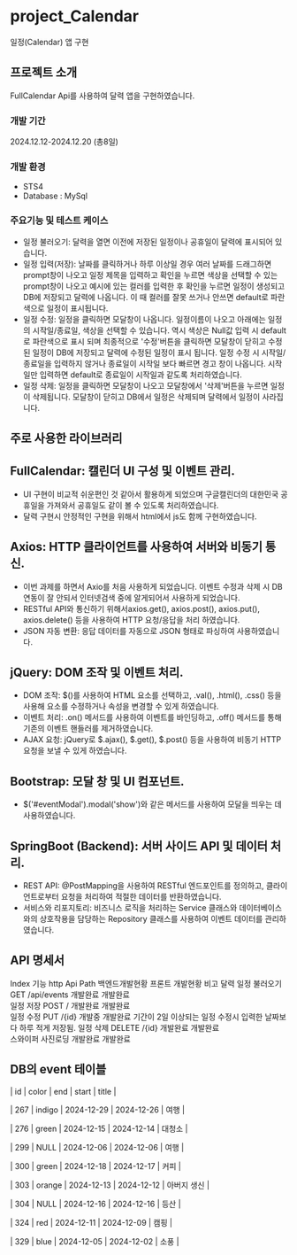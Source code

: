 # project_Calendar
일정(Calendar) 앱 구현

## 프로젝트 소개
FullCalendar Api를 사용하여 달력 앱을 구현하였습니다. 

### 개발 기간
2024.12.12-2024.12.20 (총8일)

### 개발 환경
- STS4
- Database : MySql

### 주요기능 및 테스트 케이스
- 일정 불러오기: 달력을 열면 이전에 저장된 일정이나 공휴일이 달력에 표시되어 있습니다. 
- 일정 입력(저장): 날짜를 클릭하거나 하루 이상일 경우 여러 날짜를 드래그하면 prompt창이 나오고 일정 제목을 입력하고 확인을 누르면 색상을 선택할 수 있는 prompt창이 나오고 예시에 있는 컬러를 입력한 후 확인을 누르면 일정이 생성되고 DB에 저장되고 달력에 나옵니다. 이 때 컬러를 잘못 쓰거나 안쓰면 default로 파란색으로 일정이 표시됩니다.
- 일정 수정: 일정을 클릭하면 모달창이 나옵니다. 일정이름이 나오고 아래에는 일정의 시작일/종료일, 색상을 선택할 수 있습니다. 역시 색상은 Null값 입력 시 default로 파란색으로 표시 되며 최종적으로 '수정'버튼을 클릭하면 모달창이 닫히고 수정된 일정이 DB에 저장되고 달력에 수정된 일정이 표시 됩니다. 일정 수정 시 시작일/종료일을 입력하지 않거나 종료일이 시작일 보다 빠르면 경고 창이 나옵니다. 시작일만 입력하면 default로 종료일이 시작일과 같도록 처리하였습니다.
- 일정 삭제: 일정을 클릭하면 모달창이 나오고 모달창에서 '삭제'버튼을 누르면 일정이 삭제됩니다. 모달창이 닫히고 DB에서 일정은 삭제되며 달력에서 일정이 사라집니다.

## 주로 사용한 라이브러리
## FullCalendar: 캘린더 UI 구성 및 이벤트 관리.
- UI 구현이 비교적 쉬운편인 것 같아서 활용하게 되었으며 구글캘린더의 대한민국 공휴일을 가져와서 공휴일도 같이 볼 수 있도록 처리하였습니다.
- 달력 구현시 안정적인 구현을 위해서 html에서 js도 함께 구현하였습니다.
  
## Axios: HTTP 클라이언트를 사용하여 서버와 비동기 통신.
- 이번 과제를 하면서 Axio를 처음 사용하게 되었습니다. 이벤트 수정과 삭제 시 DB연동이 잘 안되서 인터넷검색 중에 알게되어서 사용하게 되었습니다.
- RESTful API와 통신하기 위해서axios.get(), axios.post(), axios.put(), axios.delete() 등을 사용하여 HTTP 요청/응답을 처리 하였습니다.
- JSON 자동 변환: 응답 데이터를 자동으로 JSON 형태로 파싱하여 사용하였습니다.

## jQuery: DOM 조작 및 이벤트 처리.
- DOM 조작: $()를 사용하여 HTML 요소를 선택하고, .val(), .html(), .css() 등을 사용해 요소를 수정하거나 속성을 변경할 수 있게 하였습니다.
- 이벤트 처리: .on() 메서드를 사용하여 이벤트를 바인딩하고, .off() 메서드를 통해 기존의 이벤트 핸들러를 제거하였습니다.
- AJAX 요청: jQuery로 $.ajax(), $.get(), $.post() 등을 사용하여 비동기 HTTP 요청을 보낼 수 있게 하였습니다.
  
## Bootstrap: 모달 창 및 UI 컴포넌트.
- $('#eventModal').modal('show')와 같은 메서드를 사용하여 모달을 띄우는 데 사용하였습니다.
  
## SpringBoot (Backend): 서버 사이드 API 및 데이터 처리.
- REST API: @PostMapping을 사용하여 RESTful 엔드포인트를 정의하고, 클라이언트로부터 요청을 처리하여 적절한 데이터를 반환하였습니다.
- 서비스와 리포지토리: 비즈니스 로직을 처리하는 Service 클래스와 데이터베이스와의 상호작용을 담당하는 Repository 클래스를 사용하여 이벤트 데이터를 관리하였습니다.

## API 명세서
Index	    기능	http	    Api   Path	        백엔드개발현황	프론트 개발현황	 비고 
달력 	    일정  불러오기	GET	  /api/events	  개발완료	      개발완료	
	        일정  저장	    POST	/	개발완료	  개발완료	
	        일정  수정	    PUT	  /{id}	개발중	개발완료	                        기간이 2일 이상되는 일정 수정시 입력한 날짜보다 하루 적게 저장됨.
	        일정  삭제	    DELETE	/{id}	개발완료	개발완료	
스와이퍼	사진로딩			개발완료	개발완료	

## DB의 event 테이블

| id  | color  | end        | start      | title       |

| 267 | indigo | 2024-12-29 | 2024-12-26 | 여행        |

| 276 | green  | 2024-12-15 | 2024-12-14 | 대청소      |

| 299 | NULL   | 2024-12-06 | 2024-12-06 | 여행        |

| 300 | green  | 2024-12-18 | 2024-12-17 | 커피        |

| 303 | orange | 2024-12-13 | 2024-12-12 | 아버지 생신 |

| 304 | NULL   | 2024-12-16 | 2024-12-16 | 등산        |

| 324 | red    | 2024-12-11 | 2024-12-09 | 캠핑        |

| 329 | blue   | 2024-12-05 | 2024-12-02 | 소풍        |


  
